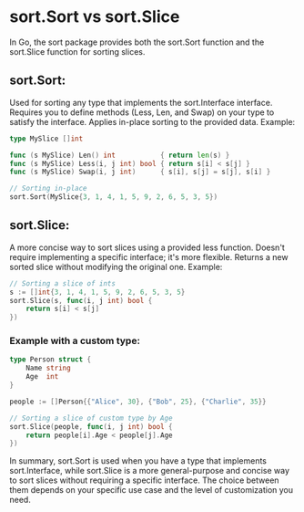 # sort.Sort vs sort.Slice

In Go, the sort package provides both the sort.Sort function and the sort.Slice function for sorting slices.

## sort.Sort:

Used for sorting any type that implements the sort.Interface interface.
Requires you to define methods (Less, Len, and Swap) on your type to satisfy the interface.
Applies in-place sorting to the provided data.
Example:

```go
type MySlice []int

func (s MySlice) Len() int           { return len(s) }
func (s MySlice) Less(i, j int) bool { return s[i] < s[j] }
func (s MySlice) Swap(i, j int)      { s[i], s[j] = s[j], s[i] }

// Sorting in-place
sort.Sort(MySlice{3, 1, 4, 1, 5, 9, 2, 6, 5, 3, 5})
```

## sort.Slice:

A more concise way to sort slices using a provided less function.
Doesn't require implementing a specific interface; it's more flexible.
Returns a new sorted slice without modifying the original one.
Example:

```go
// Sorting a slice of ints
s := []int{3, 1, 4, 1, 5, 9, 2, 6, 5, 3, 5}
sort.Slice(s, func(i, j int) bool {
    return s[i] < s[j]
})
```

### Example with a custom type:

```go
type Person struct {
    Name string
    Age  int
}

people := []Person{{"Alice", 30}, {"Bob", 25}, {"Charlie", 35}}

// Sorting a slice of custom type by Age
sort.Slice(people, func(i, j int) bool {
    return people[i].Age < people[j].Age
})
```
In summary, sort.Sort is used when you have a type that implements sort.Interface, while sort.Slice is a more general-purpose and concise way 
to sort slices without requiring a specific interface. The choice between them depends on your specific use case and the level of customization you need.
